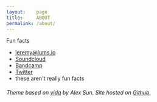 ```yaml
---
layout:    page
title:     ABOUT
permalink: /about/
---
```


Fun facts

- jeremy@lums.io
- [Soundcloud](https://soundcloud.com/lumsdnb)
- [Bandcamp](https://lums.bandcamp.com)
- [Twitter](https://twitter.com/lumsdnb)
- these aren't really fun facts

###### Theme based on [vida](https://github.com/syaning/vida) by Alex Sun. Site hosted on [Github](https://pages.github.com/).